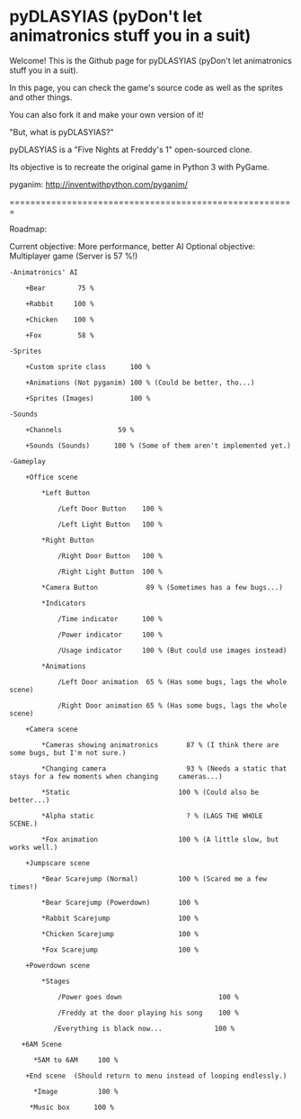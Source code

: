 pyDLASYIAS (pyDon't let animatronics stuff you in a suit)
========================================================


Welcome! This is the Github page for pyDLASYIAS (pyDon't let animatronics stuff you in a suit).

In this page, you can check the game's source code as well as the sprites and other things.

You can also fork it and make your own version of it!


"But, what is pyDLASYIAS?"

pyDLASYIAS is a "Five Nights at Freddy's 1" open-sourced clone.

Its objective is to recreate the original game in Python 3 with PyGame. 



pyganim: http://inventwithpython.com/pyganim/

=======================================================

Roadmap:

Current objective: More performance, better AI
Optional objective: Multiplayer game (Server is 57 %!)

    -Animatronics' AI
    
        +Bear        75 %
    
        +Rabbit     100 %
    
        +Chicken    100 %
    
        +Fox         58 %
    
    -Sprites

        +Custom sprite class      100 %
    
        +Animations (Not pyganim) 100 % (Could be better, tho...)
    
        +Sprites (Images)         100 %
    
    -Sounds

        +Channels              59 %
    
        +Sounds (Sounds)      100 % (Some of them aren't implemented yet.)
    
    -Gameplay

        +Office scene
        
            *Left Button
        
                /Left Door Button    100 %
            
                /Left Light Button   100 %
            
            *Right Button
        
                /Right Door Button   100 %
            
                /Right Light Button  100 %
        
            *Camera Button            89 % (Sometimes has a few bugs...) 
            
            *Indicators
        
                /Time indicator      100 %
            
                /Power indicator     100 %
            
                /Usage indicator     100 % (But could use images instead)
            
            *Animations
        
                /Left Door animation  65 % (Has some bugs, lags the whole scene)
            
                /Right Door animation 65 % (Has some bugs, lags the whole scene)
            
        +Camera scene
    
            *Cameras showing animatronics       87 % (I think there are some bugs, but I'm not sure.)
        
            *Changing camera                    93 % (Needs a static that stays for a few moments when changing     cameras...)
        
            *Static                           100 % (Could also be better...)
        
            *Alpha static                       ? % (LAGS THE WHOLE SCENE.)
        
            *Fox animation                    100 % (A little slow, but works well.)
        
        +Jumpscare scene
    
            *Bear Scarejump (Normal)          100 % (Scared me a few times!)
        
            *Bear Scarejump (Powerdown)       100 %
        
            *Rabbit Scarejump                 100 %
        
            *Chicken Scarejump                100 %
        
            *Fox Scarejump                    100 %
        
        +Powerdown scene
    
            *Stages
            
                /Power goes down                        100 %
            
                /Freddy at the door playing his song    100 %
            
               /Everything is black now...             100 %
            
       +6AM Scene
    
          *5AM to 6AM     100 %
        
        +End scene  (Should return to menu instead of looping endlessly.)
    
          *Image          100 %
        
         *Music box      100 %
            
    
